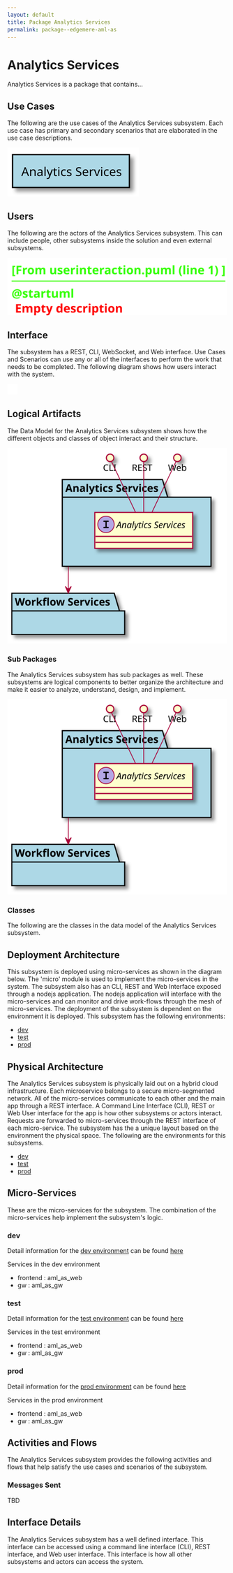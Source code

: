 ```yaml
---
layout: default
title: Package Analytics Services
permalink: package--edgemere-aml-as
---
```

# Analytics Services

Analytics Services is a package that contains...



## Use Cases

The following are the use cases of the Analytics Services subsystem. Each use case has primary and secondary scenarios
that are elaborated in the use case descriptions.



![UseCase Diagram](./usecases.svg)

## Users

The following are the actors of the Analytics Services subsystem. This can include people, other subsystems 
inside the solution and even external subsystems. 



![User Interaction](./userinteraction.svg)

## Interface

The subsystem has a REST, CLI, WebSocket, and Web interface. Use Cases and Scenarios can use any or all
of the interfaces to perform the work that needs to be completed. The following  diagram shows how
users interact with the system.

![Scenario Mappings Diagram](./scenariomapping.svg)



## Logical Artifacts

The Data Model for the  Analytics Services subsystem shows how the different objects and classes of object interact
and their structure.

![Sub Package Diagram](./subpackage.svg)

### Sub Packages

The Analytics Services subsystem has sub packages as well. These subsystems are logical components to better
organize the architecture and make it easier to analyze, understand, design, and implement.



![Logical Diagram](./logical.svg)

### Classes

The following are the classes in the data model of the Analytics Services subsystem.




## Deployment Architecture

This subsystem is deployed using micro-services as shown in the diagram below. The 'micro' module is
used to implement the micro-services in the system. The subsystem also has an CLI, REST and Web Interface
exposed through a nodejs application. The nodejs application will interface with the micro-services and
can monitor and drive work-flows through the mesh of micro-services. The deployment of the subsystem is 
dependent on the environment it is deployed. This subsystem has the following environments:
* [dev](environment--edgemere-aml-as-dev)
* [test](environment--edgemere-aml-as-test)
* [prod](environment--edgemere-aml-as-prod)



## Physical Architecture

The Analytics Services subsystem is physically laid out on a hybrid cloud infrastructure. Each microservice belongs
to a secure micro-segmented network. All of the micro-services communicate to each other and the main app through a
REST interface. A Command Line Interface (CLI), REST or Web User interface for the app is how other subsystems or actors 
interact. Requests are forwarded to micro-services through the REST interface of each micro-service. The subsystem has
the a unique layout based on the environment the physical space. The following are the environments for this
subsystems.
* [dev](environment--edgemere-aml-as-dev)
* [test](environment--edgemere-aml-as-test)
* [prod](environment--edgemere-aml-as-prod)


## Micro-Services

These are the micro-services for the subsystem. The combination of the micro-services help implement
the subsystem's logic.


### dev

Detail information for the [dev environment](environment--edgemere-aml-as-dev)
can be found [here](environment--edgemere-aml-as-dev)

Services in the dev environment

* frontend : aml_as_web
* gw : aml_as_gw


### test

Detail information for the [test environment](environment--edgemere-aml-as-test)
can be found [here](environment--edgemere-aml-as-test)

Services in the test environment

* frontend : aml_as_web
* gw : aml_as_gw


### prod

Detail information for the [prod environment](environment--edgemere-aml-as-prod)
can be found [here](environment--edgemere-aml-as-prod)

Services in the prod environment

* frontend : aml_as_web
* gw : aml_as_gw


## Activities and Flows
The Analytics Services subsystem provides the following activities and flows that help satisfy the use
cases and scenarios of the subsystem.




### Messages Sent

TBD

## Interface Details
The Analytics Services subsystem has a well defined interface. This interface can be accessed using a
command line interface (CLI), REST interface, and Web user interface. This interface is how all other
subsystems and actors can access the system.


